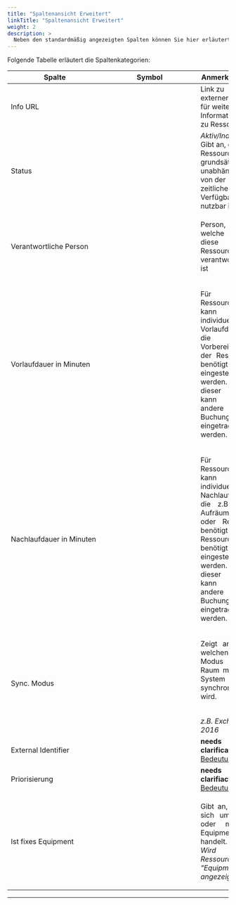 ```yaml
---
title: "Spaltenansicht Erweitert"
linkTitle: "Spaltenansicht Erweitert"
weight: 2
description: >
  Neben den standardmäßig angezeigten Spalten können Sie hier erläuterte, weitere Spalten mit Informationen zur Ressource einblenden.
---
```

Folgende Tabelle erläutert die Spaltenkategorien:

|<div style="width:200px">Spalte</div>|<div style="width:200px">Symbol</div>|Anmerkungen|
|---|---|---|
|Info URL||Link zu externer Seit für weitere Informationen zu Ressource|
|Status||_Aktiv/Inaktiv_ </br> Gibt an, ob die Ressource grundsätzlich, unabhängig von der zeitlichen Verfügbarkeit, nutzbar ist.|
|Verantwortliche Person||<p style="text-align: justify"> Person, welche für diese Ressource verantwortlich ist </p>|
|Vorlaufdauer in Minuten||<p style="text-align: justify"> Für jede Ressource kann eine individuelle Vorlaufdauer, die zur Vorbereitung der Ressource benötigt wird, eingestellt werden. In dieser Zeit kann keine andere Buchung eingetragen werden. </p>|
|Nachlaufdauer in Minuten||<p style="text-align: justify"> Für jede Ressource kann eine individuelle Nachlaufdauer, die z.B. zum Aufräumen oder Reinigen benötigt der Ressource benötigt wird, eingestellt werden. In dieser Zeit kann keine andere Buchung eingetragen werden. </p>|
|Sync. Modus||<p style="text-align: justify"> Zeigt an über welchen Modus der Raum mit dem System synchronisiert wird. </p> </br> _z.B. Exchange 2016_|
|External Identifier||__needs clarification:__ <a href="https://trello.com/c/rXemQkzL"> Bedeutung? </a>|
|Priorisierung||__needs clarifiaction:__ <a href="https://trello.com/c/kr3461Ai">Bedeutung?</a>|
|Ist fixes Equipment|| <p style="text-align: justify"> Gibt an, ob es sich um fixes oder mobiles Equipment handelt. </br> _Wird beim Ressourcentyp "Equipment" angezeigt._ </p>|
---

<!-- External Identifier und Priorisierung erklären erklären -->
